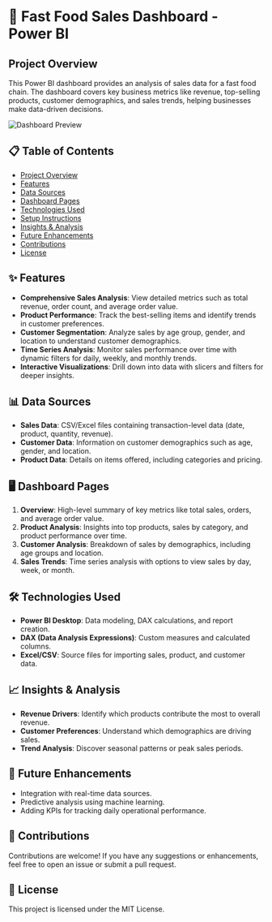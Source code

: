 # 🍔 Fast Food Sales Dashboard - Power BI

## Project Overview

This Power BI dashboard provides an analysis of sales data for a fast food chain. The dashboard covers key business metrics like revenue, top-selling products, customer demographics, and sales trends, helping businesses make data-driven decisions.

![Dashboard Preview](path-to-image )


## 📋 Table of Contents
- [Project Overview](#project-overview)
- [Features](#features)
- [Data Sources](#data-sources)
- [Dashboard Pages](#dashboard-pages)
- [Technologies Used](#technologies-used)
- [Setup Instructions](#setup-instructions)
- [Insights & Analysis](#insights--analysis)
- [Future Enhancements](#future-enhancements)
- [Contributions](#contributions)
- [License](#license)

## ✨ Features
- **Comprehensive Sales Analysis**: View detailed metrics such as total revenue, order count, and average order value.
- **Product Performance**: Track the best-selling items and identify trends in customer preferences.
- **Customer Segmentation**: Analyze sales by age group, gender, and location to understand customer demographics.
- **Time Series Analysis**: Monitor sales performance over time with dynamic filters for daily, weekly, and monthly trends.
- **Interactive Visualizations**: Drill down into data with slicers and filters for deeper insights.

## 📊 Data Sources
- **Sales Data**: CSV/Excel files containing transaction-level data (date, product, quantity, revenue).
- **Customer Data**: Information on customer demographics such as age, gender, and location.
- **Product Data**: Details on items offered, including categories and pricing.

## 🖥️ Dashboard Pages
1. **Overview**: High-level summary of key metrics like total sales, orders, and average order value.
2. **Product Analysis**: Insights into top products, sales by category, and product performance over time.
3. **Customer Analysis**: Breakdown of sales by demographics, including age groups and location.
4. **Sales Trends**: Time series analysis with options to view sales by day, week, or month.

## 🛠️ Technologies Used
- **Power BI Desktop**: Data modeling, DAX calculations, and report creation.
- **DAX (Data Analysis Expressions)**: Custom measures and calculated columns.
- **Excel/CSV**: Source files for importing sales, product, and customer data.

## 📈 Insights & Analysis
- **Revenue Drivers**: Identify which products contribute the most to overall revenue.
- **Customer Preferences**: Understand which demographics are driving sales.
- **Trend Analysis**: Discover seasonal patterns or peak sales periods.

## 🔮 Future Enhancements
- Integration with real-time data sources.
- Predictive analysis using machine learning.
- Adding KPIs for tracking daily operational performance.

## 🤝 Contributions
Contributions are welcome! If you have any suggestions or enhancements, feel free to open an issue or submit a pull request.

## 📄 License
This project is licensed under the MIT License.
